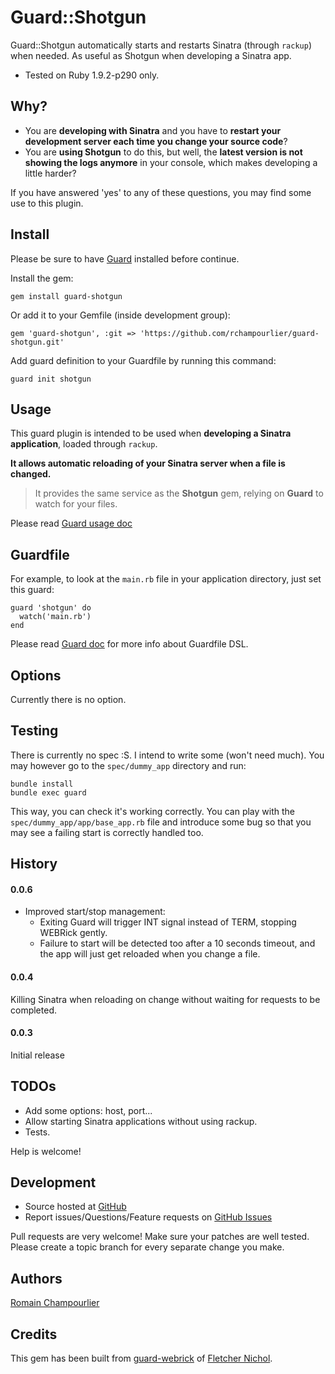 # Guard::Shotgun

Guard::Shotgun automatically starts and restarts Sinatra (through `rackup`) when needed. As useful as Shotgun when developing a Sinatra app.

* Tested on Ruby 1.9.2-p290 only.

## Why?

* You are **developing with Sinatra** and you have to **restart your development server each time you change your source code**?
* You are **using Shotgun** to do this, but well, the **latest version is not showing the logs anymore** in your console, which makes developing a little harder?

If you have answered 'yes' to any of these questions, you may find some use to this plugin.

## Install

Please be sure to have [Guard](http://github.com/guard/guard) installed before continue.

Install the gem:

    gem install guard-shotgun

Or add it to your Gemfile (inside development group):

    gem 'guard-shotgun', :git => 'https://github.com/rchampourlier/guard-shotgun.git'

Add guard definition to your Guardfile by running this command:

    guard init shotgun

## Usage

This guard plugin is intended to be used when **developing a Sinatra application**, loaded through `rackup`.

**It allows automatic reloading of your Sinatra server when a file is changed.**

> It provides the same service as the **Shotgun** gem, relying on **Guard** to watch for your files.

Please read [Guard usage doc](http://github.com/guard/guard#readme)

## Guardfile

For example, to look at the `main.rb` file in your application directory, just set this guard:

    guard 'shotgun' do
      watch('main.rb')
    end

Please read [Guard doc](http://github.com/guard/guard#readme) for more info about Guardfile DSL.


## Options

Currently there is no option.


## Testing

There is currently no spec :S. I intend to write some (won't need much). You may however go to the `spec/dummy_app`  directory and run:

```
bundle install
bundle exec guard
```

This way, you can check it's working correctly. You can play with the `spec/dummy_app/app/base_app.rb` file and introduce some bug so that you may see a failing start is correctly handled too.


## History

#### 0.0.6

* Improved start/stop management:
  * Exiting Guard will trigger INT signal instead of TERM, stopping WEBRick gently.
  * Failure to start will be detected too after a 10 seconds timeout, and the app will just get reloaded when you change a file.

#### 0.0.4

Killing Sinatra when reloading on change without waiting for requests to be completed.

#### 0.0.3

Initial release

## TODOs

* Add some options: host, port...
* Allow starting Sinatra applications without using rackup.
* Tests.

Help is welcome!


## Development

* Source hosted at [GitHub](http://github.com/rchampourlier/guard-shotgun)
* Report issues/Questions/Feature requests on [GitHub Issues](http://github.com/rchampourlier/guard-shotgun/issues)

Pull requests are very welcome! Make sure your patches are well tested. Please create a topic branch for every separate change
you make.

## Authors

[Romain Champourlier](http://github.com/rchampourlier)


## Credits

This gem has been built from [guard-webrick](https://github.com/guard/guard-webrick) of [Fletcher Nichol](http://github.com/fnichol).
